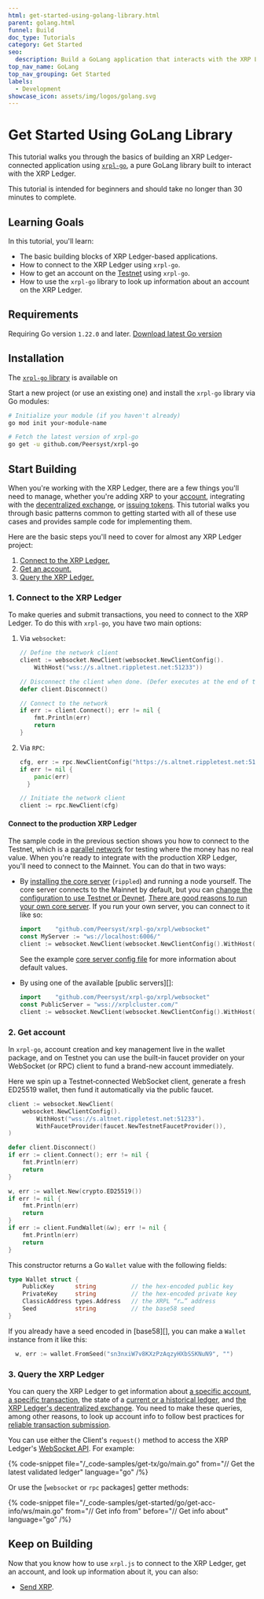 ```yaml
---
html: get-started-using-golang-library.html
parent: golang.html
funnel: Build
doc_type: Tutorials
category: Get Started
seo:
  description: Build a GoLang application that interacts with the XRP Ledger.
top_nav_name: GoLang
top_nav_grouping: Get Started
labels:
  - Development
showcase_icon: assets/img/logos/golang.svg
---
```


# Get Started Using GoLang Library

This tutorial walks you through the basics of building an XRP Ledger-connected application using [`xrpl-go`](https://github.com/Peersyst/xrpl-go), a pure GoLang library built to interact with the XRP Ledger.

This tutorial is intended for beginners and should take no longer than 30 minutes to complete.

## Learning Goals

In this tutorial, you'll learn:

- The basic building blocks of XRP Ledger-based applications.
- How to connect to the XRP Ledger using `xrpl-go`.
- How to get an account on the [Testnet](/resources/dev-tools/xrp-faucets) using `xrpl-go`.
- How to use the `xrpl-go` library to look up information about an account on the XRP Ledger.

## Requirements

Requiring Go version `1.22.0` and later.
[Download latest Go version](https://go.dev/dl/)

## Installation

The [`xrpl-go` library](https://github.com/Peersyst/xrpl-go) is available on

Start a new project (or use an existing one) and install the `xrpl-go` library via Go modules:

```bash
# Initialize your module (if you haven't already)
go mod init your-module-name

# Fetch the latest version of xrpl-go
go get -u github.com/Peersyst/xrpl-go
```

## Start Building

When you're working with the XRP Ledger, there are a few things you'll need to manage, whether you're adding XRP to your [account](../../../concepts/accounts/index.md), integrating with the [decentralized exchange](../../../concepts/tokens/decentralized-exchange/index.md), or [issuing tokens](../../../concepts/tokens/index.md). This tutorial walks you through basic patterns common to getting started with all of these use cases and provides sample code for implementing them.

Here are the basic steps you'll need to cover for almost any XRP Ledger project:

1. [Connect to the XRP Ledger.](#1-connect-to-the-xrp-ledger)
1. [Get an account.](#2-get-account)
1. [Query the XRP Ledger.](#3-query-the-xrp-ledger)

### 1. Connect to the XRP Ledger

To make queries and submit transactions, you need to connect to the XRP Ledger. To do this with `xrpl-go`, you have two main options:

1. Via `websocket`:
    ```go
	// Define the network client
	client := websocket.NewClient(websocket.NewClientConfig().
		WithHost("wss://s.altnet.rippletest.net:51233"))
    
	// Disconnect the client when done. (Defer executes at the end of the function)
	defer client.Disconnect()

	// Connect to the network
	if err := client.Connect(); err != nil {
		fmt.Println(err)
		return
	}
    ```
2. Via `RPC`: 
    ```go
    cfg, err := rpc.NewClientConfig("https://s.altnet.rippletest.net:51234/")
    if err != nil {
        panic(err)
      }

    // Initiate the network client
    client := rpc.NewClient(cfg)
    ```


#### Connect to the production XRP Ledger

The sample code in the previous section shows you how to connect to the Testnet, which is a [parallel network](../../../concepts/networks-and-servers/parallel-networks.md) for testing where the money has no real value. When you're ready to integrate with the production XRP Ledger, you'll need to connect to the Mainnet. You can do that in two ways:

- By [installing the core server](../../../infrastructure/installation/index.md) (`rippled`) and running a node yourself. The core server connects to the Mainnet by default, but you can [change the configuration to use Testnet or Devnet](../../../infrastructure/configuration/connect-your-rippled-to-the-xrp-test-net.md). [There are good reasons to run your own core server](../../../concepts/networks-and-servers/index.md#reasons-to-run-your-own-server). If you run your own server, you can connect to it like so:

  ```go
  import 	"github.com/Peersyst/xrpl-go/xrpl/websocket"
  const MyServer := "ws://localhost:6006/"
  client := websocket.NewClient(websocket.NewClientConfig().WithHost(MyServer))
  ```

  See the example [core server config file](https://github.com/XRPLF/rippled/blob/c0a0b79d2d483b318ce1d82e526bd53df83a4a2c/cfg/rippled-example.cfg#L1562) for more information about default values.

- By using one of the available [public servers][]:

  ```go
  import 	"github.com/Peersyst/xrpl-go/xrpl/websocket"
  const PublicServer = "wss://xrplcluster.com/"
  client := websocket.NewClient(websocket.NewClientConfig().WithHost(PublicServer))
  ```

### 2. Get account

In `xrpl-go`, account creation and key management live in the wallet package, and on Testnet you can use the built-in faucet provider on your WebSocket (or RPC) client to fund a brand-new account immediately.

Here we spin up a Testnet‐connected WebSocket client, generate a fresh ED25519 wallet, then fund it automatically via the public faucet.

```go
client := websocket.NewClient(
	websocket.NewClientConfig().
		WithHost("wss://s.altnet.rippletest.net:51233").
		WithFaucetProvider(faucet.NewTestnetFaucetProvider()),
)

defer client.Disconnect()
if err := client.Connect(); err != nil {
	fmt.Println(err)
	return
}

w, err := wallet.New(crypto.ED25519())
if err != nil {
	fmt.Println(err)
	return
}
if err := client.FundWallet(&w); err != nil {
	fmt.Println(err)
	return
}
```

This constructor returns a Go `Wallet` value with the following fields:

```go
type Wallet struct {
    PublicKey      string          // the hex-encoded public key
    PrivateKey     string          // the hex-encoded private key
    ClassicAddress types.Address   // the XRPL “r…” address
    Seed           string          // the base58 seed
}
```

If you already have a seed encoded in [base58][], you can make a `Wallet` instance from it like this:

```go
  w, err := wallet.FromSeed("sn3nxiW7v8KXzPzAqzyHXbSSKNuN9", "")
```

### 3. Query the XRP Ledger

You can query the XRP Ledger to get information about [a specific account](../../../references/http-websocket-apis/public-api-methods/account-methods/index.md), [a specific transaction](../../../references/http-websocket-apis/public-api-methods/transaction-methods/tx.md), the state of a [current or a historical ledger](../../../references/http-websocket-apis/public-api-methods/ledger-methods/index.md), and [the XRP Ledger's decentralized exchange](../../../references/http-websocket-apis/public-api-methods/path-and-order-book-methods/index.md). You need to make these queries, among other reasons, to look up account info to follow best practices for [reliable transaction submission](../../../concepts/transactions/reliable-transaction-submission.md).

You can use either the Client's `request()` method to access the XRP Ledger's [WebSocket API](../../../references/http-websocket-apis/api-conventions/request-formatting.md). For example:

{% code-snippet file="/_code-samples/get-tx/go/main.go" from="// Get the latest validated ledger" language="go" /%}

Or use the [`websocket` or `rpc` packages] getter methods:

{% code-snippet file="/_code-samples/get-started/go/get-acc-info/ws/main.go" from="// Get info from" before="// Get info about" language="go" /%}

## Keep on Building

Now that you know how to use `xrpl.js` to connect to the XRP Ledger, get an account, and look up information about it, you can also:

- [Send XRP](../../how-tos/send-xrp.md).
